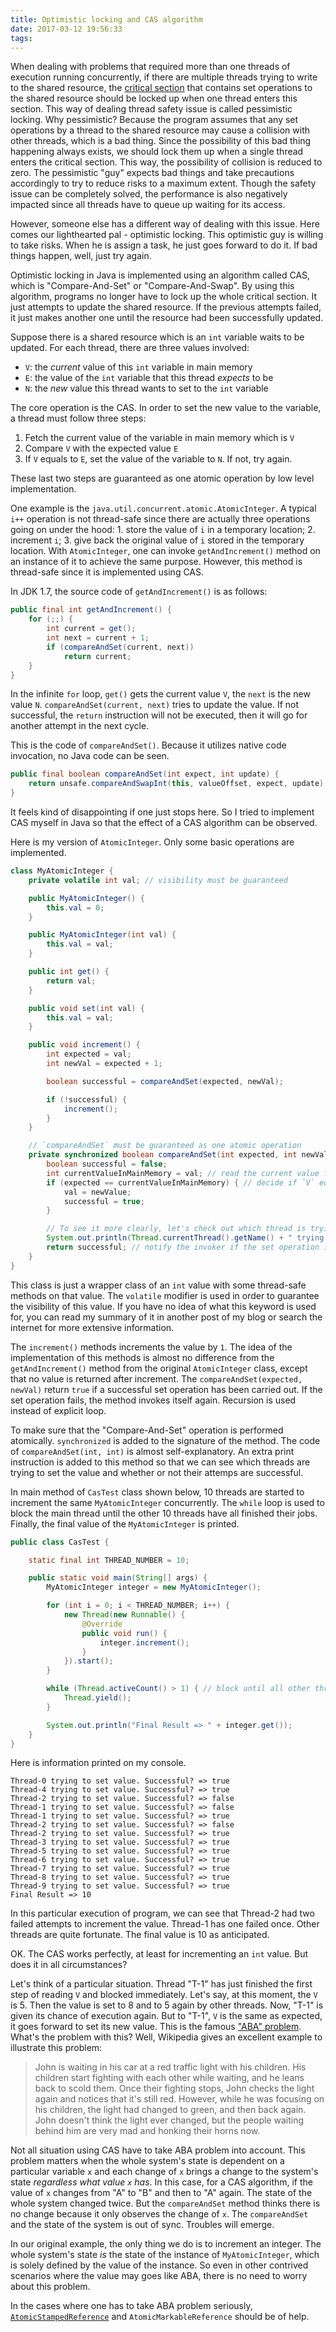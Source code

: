 ```yaml
---
title: Optimistic locking and CAS algorithm
date: 2017-03-12 19:56:33
tags:
---
```


When dealing with problems that required more than one threads of execution running concurrently, if there are multiple threads trying to write to the shared resource, the [critical section](http://tutorials.jenkov.com/java-concurrency/race-conditions-and-critical-sections.html) that contains set operations to the shared resource should be locked up when one thread enters this section. This way of dealing thread safety issue is called pessimistic locking. Why pessimistic? Because the program assumes that any set operations by a thread to the shared resource may cause a collision with other threads, which is a bad thing. Since the possibility of this bad thing happening always exists, we should lock them up when a single thread enters the critical section. This way, the possibility of collision is reduced to zero. The pessimistic "guy" expects bad things and take precautions accordingly to try to reduce risks to a maximum extent. Though the safety issue can be completely solved, the performance is also negatively impacted since all threads have to queue up waiting for its access.

However, someone else has a different way of dealing with this issue. Here comes our lighthearted pal - optimistic locking. This optimistic guy is willing to take risks. When he is assign a task, he just goes forward to do it. If bad things happen, well, just try again.

Optimistic locking in Java is implemented using an algorithm called CAS, which is "Compare-And-Set" or "Compare-And-Swap". By using this algorithm, programs no longer have to lock up the whole critical section. It just attempts to update the shared resource. If the previous attempts failed, it just makes another one until the resource had been successfully updated.

Suppose there is a shared resource which is an `int` variable waits to be updated. For each thread, there are three values involved:

- `V`: the *current* value of this `int` variable in main memory
- `E`: the value of the `int` variable that this thread *expects* to be
- `N`: the *new* value this thread wants to set to the `int` variable

The core operation is the CAS. In order to set the new value to the variable, a thread must follow three steps:

1. Fetch the current value of the variable in main memory which is `V`
2. Compare `V` with the expected value `E`
3. If `V` equals to `E`, set the value of the variable to `N`. If not, try again.

These last two steps are guaranteed as one atomic operation by low level implementation.

One example is the `java.util.concurrent.atomic.AtomicInteger`. A typical `i++` operation is not thread-safe since there are actually three operations going on under the hood: 1. store the value of `i` in a temporary location; 2. increment `i`; 3. give back the original value of `i` stored in the temporary location. With `AtomicInteger`, one can invoke `getAndIncrement()` method on an instance of it to achieve the same purpose. However, this method is thread-safe since it is implemented using CAS.

In JDK 1.7, the source code of `getAndIncrement()` is as follows:

```java
public final int getAndIncrement() {
    for (;;) {
        int current = get();
        int next = current + 1;
        if (compareAndSet(current, next))
            return current;
    }
}
```

In the infinite `for` loop, `get()` gets the current value `V`, the `next` is the new value `N`. `compareAndSet(current, next)` tries to update the value. If not successful, the `return` instruction will not be executed, then it will go for another attempt in the next cycle.

This is the code of `compareAndSet()`. Because it utilizes native code invocation, no Java code can be seen.

```java
public final boolean compareAndSet(int expect, int update) {
    return unsafe.compareAndSwapInt(this, valueOffset, expect, update);
}
```

It feels kind of disappointing if one just stops here. So I tried to implement CAS myself in Java so that the effect of a CAS algorithm can be observed.

Here is my version of `AtomicInteger`. Only some basic operations are implemented.

```java
class MyAtomicInteger {
    private volatile int val; // visibility must be guaranteed

    public MyAtomicInteger() {
        this.val = 0;
    }

    public MyAtomicInteger(int val) {
        this.val = val;
    }

    public int get() {
        return val;
    }

    public void set(int val) {
        this.val = val;
    }

    public void increment() {
        int expected = val;
        int newVal = expected + 1;

        boolean successful = compareAndSet(expected, newVal);

        if (!successful) {
            increment();
        }
    }

    // `compareAndSet` must be guaranteed as one atomic operation
    private synchronized boolean compareAndSet(int expected, int newValue) {
        boolean successful = false;
        int currentValueInMainMemory = val; // read the current value from main memory
        if (expected == currentValueInMainMemory) { // decide if `V` equals to `N`
            val = newValue;
            successful = true;
        }

        // To see it more clearly, let's check out which thread is trying to set value
        System.out.println(Thread.currentThread().getName() + " trying to set value. Successful? " + successful);
        return successful; // notify the invoker if the set operation is successful
    }
}
```

This class is just a wrapper class of an `int` value with some thread-safe methods on that value. The `volatile` modifier is used in order to guarantee the visibility of this value. If you have no idea of what this keyword is used for, you can read my summary of it in another post of my blog or search the internet for more extensive information.

The `increment()` methods increments the value by `1`. The idea of the implementation of this methods is almost no difference from the `getAndIncrement()` method from the original `AtomicInteger` class, except that no value is returned after increment. The `compareAndSet(expected, newVal)` return `true` if a successful set operation has been carried out. If the set operation fails, the method invokes itself again. Recursion is used instead of explicit loop.

To make sure that the "Compare-And-Set" operation is performed atomically. `synchronized` is added to the signature of the method. The code of `compareAndSet(int, int)` is almost self-explanatory. An extra print instruction is added to this method so that we can see which threads are trying to set the value and whether or not their attemps are successful.

In main method of `CasTest` class shown below, 10 threads are started to increment the same `MyAtomicInteger` concurrently. The `while` loop is used to block the main thread until the other 10 threads have all finished their jobs. Finally, the final value of the `MyAtomicInteger` is printed.

```java
public class CasTest {

    static final int THREAD_NUMBER = 10;

    public static void main(String[] args) {
        MyAtomicInteger integer = new MyAtomicInteger();

        for (int i = 0; i < THREAD_NUMBER; i++) {
            new Thread(new Runnable() {
                @Override
                public void run() {
                    integer.increment();
                }
            }).start();
        }

        while (Thread.activeCount() > 1) { // block until all other threads are terminated
            Thread.yield();
        }

        System.out.println("Final Result => " + integer.get());
    }
}
```

Here is information printed on my console.

```
Thread-0 trying to set value. Successful? => true
Thread-4 trying to set value. Successful? => true
Thread-2 trying to set value. Successful? => false
Thread-1 trying to set value. Successful? => false
Thread-1 trying to set value. Successful? => true
Thread-2 trying to set value. Successful? => false
Thread-2 trying to set value. Successful? => true
Thread-3 trying to set value. Successful? => true
Thread-5 trying to set value. Successful? => true
Thread-6 trying to set value. Successful? => true
Thread-7 trying to set value. Successful? => true
Thread-8 trying to set value. Successful? => true
Thread-9 trying to set value. Successful? => true
Final Result => 10
```

In this particular execution of program, we can see that Thread-2 had two failed attempts to increment the value. Thread-1 has one failed once. Other threads are quite fortunate. The final value is 10 as anticipated.

OK. The CAS works perfectly, at least for incrementing an `int` value. But does it in all circumstances?

Let's think of a particular situation. Thread "T-1" has just finished the first step of reading `V` and blocked immediately. Let's say, at this moment, the `V` is 5. Then the value is set to 8 and to 5 again by other threads. Now, "T-1" is given its chance of execution again. But to "T-1", `V` is the same as expected, it goes forward to set its new value. This is the famous ["ABA" problem](https://en.wikipedia.org/wiki/ABA_problem). What's the problem with this? Well, Wikipedia gives an excellent example to illustrate this problem:

> John is waiting in his car at a red traffic light with his children. His children start fighting with each other while waiting, and he leans back to scold them. Once their fighting stops, John checks the light again and notices that it's still red. However, while he was focusing on his children, the light had changed to green, and then back again. John doesn't think the light ever changed, but the people waiting behind him are very mad and honking their horns now.

Not all situation using CAS have to take ABA problem into account. This problem matters when the whole system's state is dependent on a particular variable `x` and each change of `x` brings a change to the system's state *regardless what value `x` has*. In this case, for a CAS algorithm, if the value of `x` changes from "A" to "B" and then to "A" again. The state of the whole system changed twice. But the `compareAndSet` method thinks there is no change because it only observes the change of `x`. The `compareAndSet` and the state of the system is out of sync. Troubles will emerge.

In our original example, the only thing we do is to increment an integer. The whole system's state *is* the state of the instance of `MyAtomicInteger`, which is solely defined by the value of the instance. So even in other contrived scenarios where the value may goes like ABA, there is no need to worry about this problem.

In the cases where one has to take ABA problem seriously, [`AtomicStampedReference`](http://tutorials.jenkov.com/java-util-concurrent/atomicstampedreference.html) and `AtomicMarkableReference` should be of help.